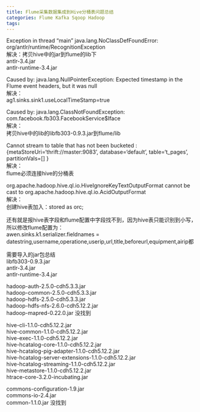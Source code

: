 ```yaml
---
title: Flume采集数据集成到Hive分桶表问题总结
categories: Flume Kafka Sqoop Hadoop
tags: 
---
```

Exception in thread “main” java.lang.NoClassDefFoundError:
org/antlr/runtime/RecognitionException  
解决：拷贝hive中的jar到flume的lib下  
antlr-3.4.jar  
antlr-runtime-3.4.jar

Caused by: java.lang.NullPointerException: Expected timestamp in the Flume
event headers, but it was null  
解决：  
ag1.sinks.sink1.useLocalTimeStamp=true

Caused by: java.lang.ClassNotFoundException:
com.facebook.fb303.FacebookService$Iface  
解决：  
拷贝hive中的lib的libfb303-0.9.3.jar到flume/lib

Cannot stream to table that has not been bucketed :
{metaStoreUri=‘thrift://master:9083’, database=‘default’, table=‘t_pages’,
partitionVals=[] }  
解决：  
flume必须连接hive的分桶表

org.apache.hadoop.hive.ql.io.HiveIgnoreKeyTextOutputFormat cannot be cast to
org.apache.hadoop.hive.ql.io.AcidOutputFormat  
解决：  
创建hive表加入：stored as orc;

还有就是报hive表字段和flume配置中字段找不到，因为hive表只能识别到小写，所以修改flume配置为：  
awen.sinks.k1.serializer.fieldnames =
datestring,username,operatione,userip,url,title,beforeurl,equipment,airip都

需要导入的jar包总结  
libfb303-0.9.3.jar  
antlr-3.4.jar  
antlr-runtime-3.4.jar

hadoop-auth-2.5.0-cdh5.3.3.jar  
hadoop-common-2.5.0-cdh5.3.3.jar  
hadoop-hdfs-2.5.0-cdh5.3.3.jar  
hadoop-hdfs-nfs-2.6.0-cdh5.12.2.jar  
hadoop-mapred-0.22.0.jar 没找到

hive-cli-1.1.0-cdh5.12.2.jar  
hive-common-1.1.0-cdh5.12.2.jar  
hive-exec-1.1.0-cdh5.12.2.jar  
hive-hcatalog-core-1.1.0-cdh5.12.2.jar  
hive-hcatalog-pig-adapter-1.1.0-cdh5.12.2.jar  
hive-hcatalog-server-extensions-1.1.0-cdh5.12.2.jar  
hive-hcatalog-streaming-1.1.0-cdh5.12.2.jar  
hive-metastore-1.1.0-cdh5.12.2.jar  
htrace-core-3.2.0-incubating.jar

commons-configuration-1.9.jar  
commons-io-2.4.jar  
common-1.1.0.jar 没找到

